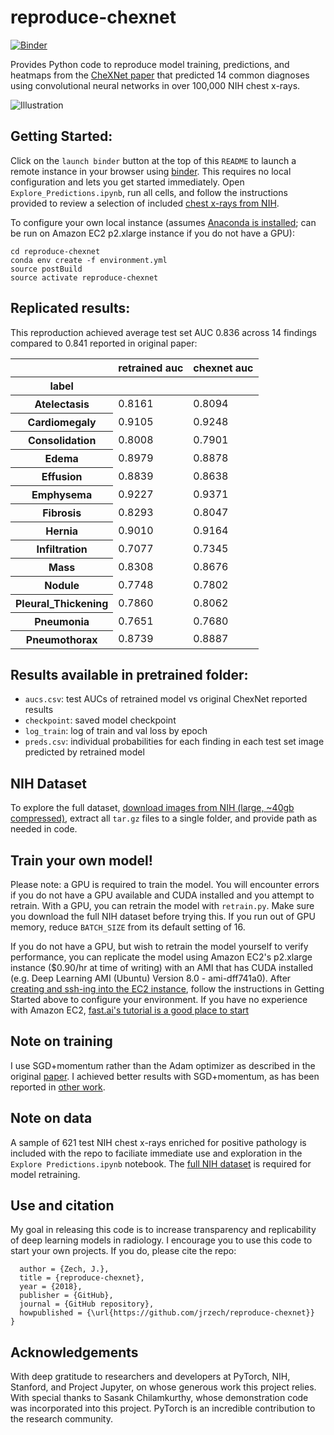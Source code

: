 # reproduce-chexnet
[![Binder](https://mybinder.org/badge.svg)](https://mybinder.org/v2/gh/maloyan/reproduce-chexnet/master?filepath=Explore_Predictions.ipynb)

Provides Python code to reproduce model training, predictions, and heatmaps from the [CheXNet paper](https://arxiv.org/pdf/1711.05225) that predicted 14 common diagnoses using convolutional neural networks in over 100,000 NIH chest x-rays.

![Illustration](illustration.png?raw=true "Illustration")


## Getting Started:
Click on the `launch binder` button at the top of this `README` to launch a remote instance in your browser using [binder](https://mybinder.org/). This requires no local configuration and lets you get started immediately. Open `Explore_Predictions.ipynb`, run all cells, and follow the instructions provided to review a selection of included [chest x-rays from NIH](https://arxiv.org/pdf/1705.02315.pdf).

To configure your own local instance (assumes [Anaconda is installed](https://www.anaconda.com/download/); can be run on Amazon EC2 p2.xlarge instance if you do not have a GPU):

```git clone https://www.github.com/jrzech/reproduce-chexnet.git
cd reproduce-chexnet
conda env create -f environment.yml
source postBuild
source activate reproduce-chexnet
```

## Replicated results:
This reproduction achieved average test set AUC 0.836 across 14 findings compared to 0.841 reported in original paper:

<div>
<table border="0" class="dataframe">
  <thead>
    <tr style="text-align: right;">
      <th></th>
      <th>retrained auc</th>
      <th>chexnet auc</th>
    </tr>
    <tr>
      <th>label</th>
      <th></th>
      <th></th>
    </tr>
  </thead>
  <tbody>
    <tr>
      <th>Atelectasis</th>
      <td>0.8161</td>
      <td>0.8094</td>
    </tr>
    <tr>
      <th>Cardiomegaly</th>
      <td>0.9105</td>
      <td>0.9248</td>
    </tr>
    <tr>
      <th>Consolidation</th>
      <td>0.8008</td>
      <td>0.7901</td>
    </tr>
    <tr>
      <th>Edema</th>
      <td>0.8979</td>
      <td>0.8878</td>
    </tr>
    <tr>
      <th>Effusion</th>
      <td>0.8839</td>
      <td>0.8638</td>
    </tr>
    <tr>
      <th>Emphysema</th>
      <td>0.9227</td>
      <td>0.9371</td>
    </tr>
    <tr>
      <th>Fibrosis</th>
      <td>0.8293</td>
      <td>0.8047</td>
    </tr>
    <tr>
      <th>Hernia</th>
      <td>0.9010</td>
      <td>0.9164</td>
    </tr>
    <tr>
      <th>Infiltration</th>
      <td>0.7077</td>
      <td>0.7345</td>
    </tr>
    <tr>
      <th>Mass</th>
      <td>0.8308</td>
      <td>0.8676</td>
    </tr>
    <tr>
      <th>Nodule</th>
      <td>0.7748</td>
      <td>0.7802</td>
    </tr>
    <tr>
      <th>Pleural_Thickening</th>
      <td>0.7860</td>
      <td>0.8062</td>
    </tr>
    <tr>
      <th>Pneumonia</th>
      <td>0.7651</td>
      <td>0.7680</td>
    </tr>
    <tr>
      <th>Pneumothorax</th>
      <td>0.8739</td>
      <td>0.8887</td>
    </tr>
  </tbody>
</table>
</div>

## Results available in pretrained folder:
- `aucs.csv`: test AUCs of retrained model vs original ChexNet reported results
- `checkpoint`: saved model checkpoint
- `log_train`: log of train and val loss by epoch
- `preds.csv`: individual probabilities for each finding in each test set image predicted by retrained model

## NIH Dataset
To explore the full dataset, [download images from NIH (large, ~40gb compressed)](https://nihcc.app.box.com/v/ChestXray-NIHCC),
extract all `tar.gz` files to a single folder, and provide path as needed in code.

## Train your own model!
Please note: a GPU is required to train the model. You will encounter errors if you do not have a GPU available and CUDA installed and you attempt to retrain. With a GPU, you can retrain the model with `retrain.py`. Make sure you download the full NIH dataset before trying this. If you run out of GPU memory, reduce `BATCH_SIZE` from its default setting of 16.

If you do not have a GPU, but wish to retrain the model yourself to verify performance, you can replicate the model using Amazon EC2's p2.xlarge instance ($0.90/hr at time of writing) with an AMI that has CUDA installed (e.g. Deep Learning AMI (Ubuntu) Version 8.0 - ami-dff741a0). After [creating and ssh-ing into the EC2 instance](https://docs.aws.amazon.com/AWSEC2/latest/UserGuide/EC2_GetStarted.html), follow the instructions in Getting Started above to configure your environment. If you have no experience with Amazon EC2, [fast.ai's tutorial is a good place to start](http://course.fast.ai/lessons/aws.html)

## Note on training
I use SGD+momentum rather than the Adam optimizer as described in the original [paper](https://arxiv.org/pdf/1711.05225.pdf). I achieved better results with SGD+momentum, as has been reported in [other work](https://arxiv.org/pdf/1705.08292.pdf).

## Note on data
A sample of 621 test NIH chest x-rays enriched for positive pathology is included with the repo to faciliate immediate use and exploration in the `Explore Predictions.ipynb` notebook. The [full NIH dataset](https://nihcc.app.box.com/v/ChestXray-NIHCC) is required for model retraining.

## Use and citation
My goal in releasing this code is to increase transparency and replicability of deep learning models in radiology. I encourage you to use this code to start your own projects. If you do, please cite the repo:

```@misc{Zech2018,
  author = {Zech, J.},
  title = {reproduce-chexnet},
  year = {2018},
  publisher = {GitHub},
  journal = {GitHub repository},
  howpublished = {\url{https://github.com/jrzech/reproduce-chexnet}}
}
```

## Acknowledgements
With deep gratitude to researchers and developers at PyTorch, NIH, Stanford, and Project Jupyter, on whose generous work this project relies. With special thanks to Sasank Chilamkurthy, whose demonstration code was incorporated into this project. PyTorch is an incredible contribution to the research community.
